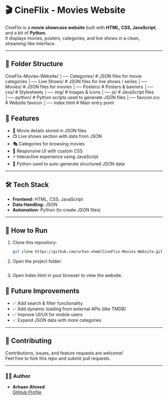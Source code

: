 # 🎬 CineFlix - Movies Website

CineFlix is a **movie showcase website** built with **HTML, CSS, JavaScript**, and a bit of **Python**.  
It displays movies, posters, categories, and live shows in a clean, streaming-like interface.

---

## 📂 Folder Structure

CineFlix-Movies-Website/
│── Categories/      # JSON files for movie categories
│── Live Shows/      # JSON files for live shows / series
│── Movies/          # JSON files for movies
│── Posters/         # Posters & banners
│── css/             # Stylesheets
│── img/             # Images & icons
│── js/              # JavaScript files
│── python/          # Python scripts used to generate JSON files
│── favicon.ico      # Website favicon
│── index.html       # Main entry point


## 🚀 Features

- 🎥 Movie details stored in JSON files  
- 📺 Live shows section with data from JSON  
- 🎭 Categories for browsing movies  
- 🎨 Responsive UI with custom CSS  
- ⚡ Interactive experience using JavaScript  
- 🐍 Python used to auto-generate structured JSON data

---

## 🛠️ Tech Stack

- **Frontend:** HTML, CSS, JavaScript  
- **Data Handling:** JSON  
- **Automation:** Python (to create JSON files)

---

## 📖 How to Run

1. Clone this repository:
   ```bash
   git clone https://github.com/arhxn-xhmd/CineFlix-Movies-Website.git

2. Open the project folder:
   ```cd CineFlix-Movies-Website

3. Open index.html in your browser to view the website.

## 🔮 Future Improvements

- ✅ Add search & filter functionality  
- ✅ Add dynamic loading from external APIs (like TMDB)  
- ✅ Improve UI/UX for mobile users  
- ✅ Expand JSON data with more categories  

---

## 🤝 Contributing

Contributions, issues, and feature requests are welcome!  
Feel free to fork this repo and submit pull requests.  

---

### 👨‍💻 Author
- **Arhaan Ahmed**  
  [GitHub Profile](https://github.com/arhxn-xhmd)